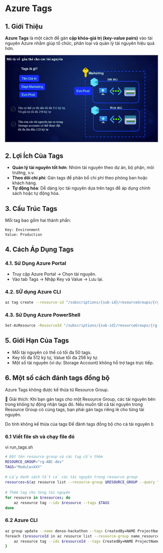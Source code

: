 # Azure Tags

## 1. Giới Thiệu  
**Azure Tags** là một cách để gán **cặp khóa-giá trị (key-value pairs)** vào tài nguyên Azure nhằm giúp tổ chức, phân loại và quản lý tài nguyên hiệu quả hơn.

![type](../assets/section2/tag.png)

## 2. Lợi Ích Của Tags  
- **Quản lý tài nguyên tốt hơn**: Nhóm tài nguyên theo dự án, bộ phận, môi trường, v.v.  
- **Theo dõi chi phí**: Gán tags để phân bổ chi phí theo phòng ban hoặc khách hàng.  
- **Tự động hóa**: Dễ dàng lọc tài nguyên dựa trên tags để áp dụng chính sách hoặc tự động hóa.  

## 3. Cấu Trúc Tags  
Mỗi tag bao gồm hai thành phần:  
```plaintext
Key: Environment
Value: Production  
```

## 4. Cách Áp Dụng Tags
### 4.1. Sử Dụng Azure Portal
- Truy cập Azure Portal → Chọn tài nguyên.
- Vào tab Tags → Nhập Key và Value → Lưu lại.

### 4.2. SỬ dụng Azure CLI
```sh
az tag create --resource-id "/subscriptions/{sub-id}/resourceGroups/{rg-name}/providers/Microsoft.Compute/virtualMachines/{vm-name}" --tags Environment=Production Owner="IT Team"
```

### 4.3. Sử Dụng Azure PowerShell
```sh
Set-AzResource -ResourceId "/subscriptions/{sub-id}/resourceGroups/{rg-name}/providers/Microsoft.Compute/virtualMachines/{vm-name}" -Tag @{Environment="Production"; Owner="IT Team"} -Force
```

## 5. Giới Hạn Của Tags
- Mỗi tài nguyên có thể có tối đa 50 tags.
- Key tối đa 512 ký tự, Value tối đa 256 ký tự.
- Một số tài nguyên (ví dụ: Storage Account) không hỗ trợ tags trực tiếp.

## 6. Một số cách đánh tags đồng bộ 

Azure Tags không được kế thừa từ Resource Group.

📌 Giải thích:
Khi bạn gán tags cho một Resource Group, các tài nguyên bên trong không tự động nhận tags đó.
Nếu muốn tất cả tài nguyên trong Resource Group có cùng tags, bạn phải gán tags riêng lẻ cho từng tài nguyên.

Do tính không kế thừa của tags
Để đânh tags đồng bộ cho cá tài nguyên b

### 6.1 Viết file sh và chạy file đó   
vi run_tags.sh
```sh
# Đặt tên resource group và các tag cần thêm
RESOURCE_GROUP="rg-ABC-dev"
TAGS="Module=XXY"

# Lấy danh sách tất cả các tài nguyên trong resource group
resources=$(az resource list --resource-group $RESOURCE_GROUP --query "[].id" -o tsv)

# Thêm tag cho từng tài nguyên
for resource in $resources; do
    az resource tag --ids $resource --tags $TAGS
done

```


### 6.2 Azure CLI
```sh
az group update --name denso-hackathon --tags CreatedBy=NAME ProjectName=PROJECT Module=MODULE Environment=DEV
foreach ($resourceId in az resource list --resource-group name_resource_group --query "[].id" -o tsv) {
    az resource tag --ids $resourceId --tags CreatedBy=NAME ProjectName=PROJECT Module=MODULE Environment=DEV
}
```